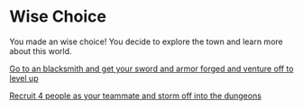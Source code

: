 # Wise Choice

You made an wise choice! You decide to explore the town and learn more about this world.

[Go to an blacksmith and get your sword and armor forged and venture off to level up](reincarnated.md)

[Recruit 4 people as your teammate and storm off into the dungeons](unknown.md)
